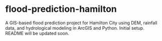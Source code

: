 # flood-prediction-hamilton
A GIS-based flood prediction project for Hamilton City using DEM, rainfall data, and hydrological modeling in ArcGIS and Python.
Initial setup. README will be updated soon.

